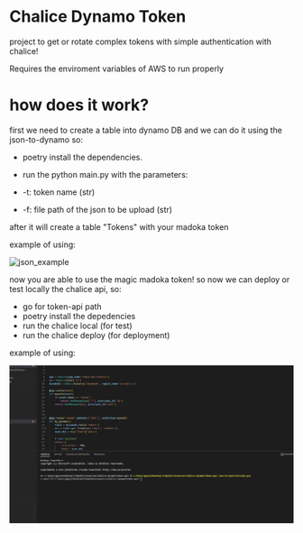 # Chalice Dynamo Token

project to get or rotate complex tokens with simple authentication with chalice!

Requires the enviroment variables of AWS to run properly

# how does it work?

first we need to create a table into dynamo DB and we can do it using the json-to-dynamo so:

- poetry install the dependencies.
- run the python main.py with the parameters:

- -t: token name (str)
- -f: file path of the json to be upload (str)

after it will create a table "Tokens" with your madoka token

example of using:

![json_example](media/json_tokening.gif)


now you are able to use the magic madoka token! so now we can deploy or test locally the chalice api, so:
- go for token-api path
- poetry install the depedencies
- run the chalice local (for test)
- run the chalice deploy (for deployment)

example of using:

![chalice_usage](media/chalice_api.gif)